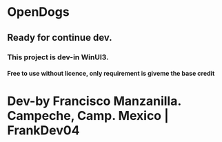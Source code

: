 # OpenDogs
## Ready for continue dev.

### This project is dev-in WinUI3.

#### Free to use without licence, only requirement is giveme the base credit

# Dev-by Francisco Manzanilla. Campeche, Camp. Mexico | FrankDev04
